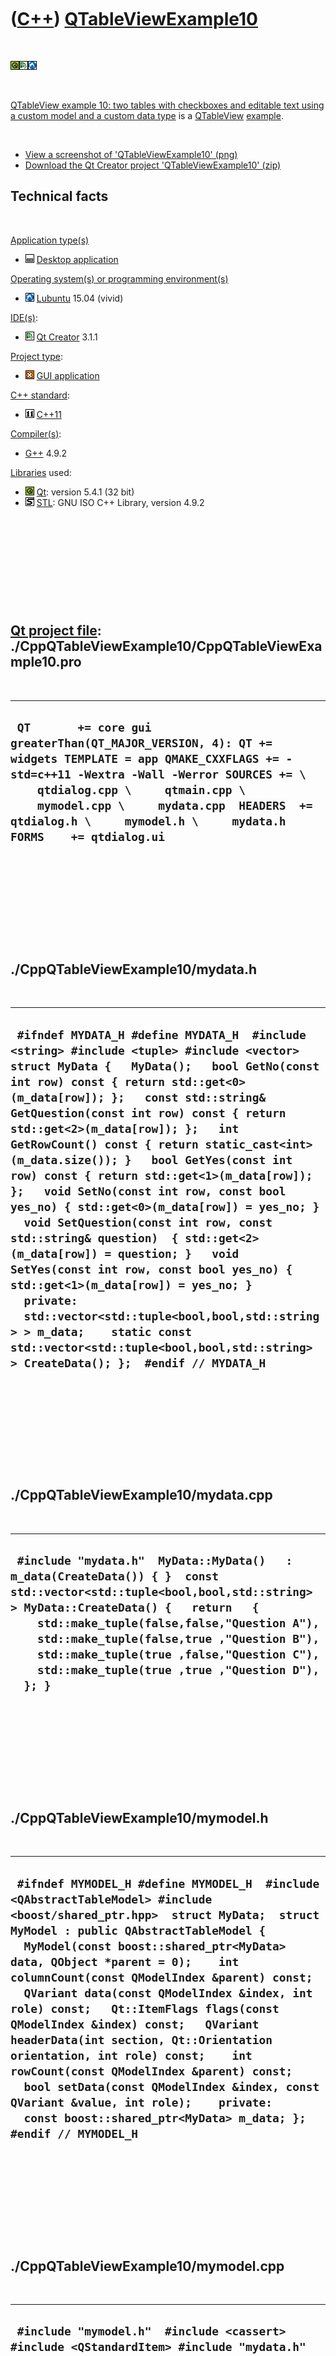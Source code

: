 
 

 

 

 

 

([C++](Cpp.md)) [QTableViewExample10](CppQTableViewExample10.md)
==================================================================

 

![Qt](PicQt.png)![Qt
Creator](PicQtCreator.png)![Lubuntu](PicLubuntu.png)

 

[QTableView example 10: two tables with checkboxes and editable text
using a custom model and a custom data type](CppQTableViewExample10.md)
is a [QTableView](CppQTableView.md) [example](CppExample.md).

 

-   [View a screenshot of
    'QTableViewExample10' (png)](CppQTableViewExample10.png)
-   [Download the Qt Creator project
    'QTableViewExample10' (zip)](CppQTableViewExample10.zip)

Technical facts
---------------

 

[Application type(s)](CppApplication.md)

-   ![Desktop](PicDesktop.png) [Desktop
    application](CppDesktopApplication.md)

[Operating system(s) or programming environment(s)](CppOs.md)

-   ![Lubuntu](PicLubuntu.png) [Lubuntu](CppLubuntu.md) 15.04 (vivid)

[IDE(s)](CppIde.md):

-   ![Qt Creator](PicQtCreator.png) [Qt Creator](CppQtCreator.md) 3.1.1

[Project type](CppQtProjectType.md):

-   ![GUI](PicGui.png) [GUI application](CppGuiApplication.md)

[C++ standard](CppStandard.md):

-   ![C++11](PicCpp11.png) [C++11](Cpp11.md)

[Compiler(s)](CppCompiler.md):

-   [G++](CppGpp.md) 4.9.2

[Libraries](CppLibrary.md) used:

-   ![Qt](PicQt.png) [Qt](CppQt.md): version 5.4.1 (32 bit)
-   ![STL](PicStl.png) [STL](CppStl.md): GNU ISO C++ Library, version
    4.9.2

 

 

 

 

 

[Qt project file](CppQtProjectFile.md): ./CppQTableViewExample10/CppQTableViewExample10.pro
--------------------------------------------------------------------------------------------

 

  -------------------------------------------------------------------------------------------------------------------------------------------------------------------------------------------------------------------------------------------------------------------------------------------------------------
  ` QT       += core gui greaterThan(QT_MAJOR_VERSION, 4): QT += widgets TEMPLATE = app QMAKE_CXXFLAGS += -std=c++11 -Wextra -Wall -Werror SOURCES += \     qtdialog.cpp \     qtmain.cpp \     mymodel.cpp \     mydata.cpp  HEADERS  += qtdialog.h \     mymodel.h \     mydata.h  FORMS    += qtdialog.ui`
  -------------------------------------------------------------------------------------------------------------------------------------------------------------------------------------------------------------------------------------------------------------------------------------------------------------

 

 

 

 

 

./CppQTableViewExample10/mydata.h
---------------------------------

 

  -------------------------------------------------------------------------------------------------------------------------------------------------------------------------------------------------------------------------------------------------------------------------------------------------------------------------------------------------------------------------------------------------------------------------------------------------------------------------------------------------------------------------------------------------------------------------------------------------------------------------------------------------------------------------------------------------------------------------------------------------------------------------------------------------------------------------------------------------------------------------------------------------------------
  ` #ifndef MYDATA_H #define MYDATA_H  #include <string> #include <tuple> #include <vector>  struct MyData {   MyData();   bool GetNo(const int row) const { return std::get<0>(m_data[row]); };   const std::string& GetQuestion(const int row) const { return std::get<2>(m_data[row]); };   int GetRowCount() const { return static_cast<int>(m_data.size()); }   bool GetYes(const int row) const { return std::get<1>(m_data[row]); };   void SetNo(const int row, const bool yes_no) { std::get<0>(m_data[row]) = yes_no; }   void SetQuestion(const int row, const std::string& question)  { std::get<2>(m_data[row]) = question; }   void SetYes(const int row, const bool yes_no) { std::get<1>(m_data[row]) = yes_no; }    private:   std::vector<std::tuple<bool,bool,std::string> > m_data;    static const std::vector<std::tuple<bool,bool,std::string> > CreateData(); };  #endif // MYDATA_H`
  -------------------------------------------------------------------------------------------------------------------------------------------------------------------------------------------------------------------------------------------------------------------------------------------------------------------------------------------------------------------------------------------------------------------------------------------------------------------------------------------------------------------------------------------------------------------------------------------------------------------------------------------------------------------------------------------------------------------------------------------------------------------------------------------------------------------------------------------------------------------------------------------------------------

 

 

 

 

 

./CppQTableViewExample10/mydata.cpp
-----------------------------------

 

  ---------------------------------------------------------------------------------------------------------------------------------------------------------------------------------------------------------------------------------------------------------------------------------------------------------------------------------------------------------------------
  ` #include "mydata.h"  MyData::MyData()   : m_data(CreateData()) { }  const std::vector<std::tuple<bool,bool,std::string> > MyData::CreateData() {   return   {     std::make_tuple(false,false,"Question A"),     std::make_tuple(false,true ,"Question B"),     std::make_tuple(true ,false,"Question C"),     std::make_tuple(true ,true ,"Question D"),   }; }`
  ---------------------------------------------------------------------------------------------------------------------------------------------------------------------------------------------------------------------------------------------------------------------------------------------------------------------------------------------------------------------

 

 

 

 

 

./CppQTableViewExample10/mymodel.h
----------------------------------

 

  ----------------------------------------------------------------------------------------------------------------------------------------------------------------------------------------------------------------------------------------------------------------------------------------------------------------------------------------------------------------------------------------------------------------------------------------------------------------------------------------------------------------------------------------------------------------------------------------------------------------------------------------------------------------------------------------------------------------
  ` #ifndef MYMODEL_H #define MYMODEL_H  #include <QAbstractTableModel> #include <boost/shared_ptr.hpp>  struct MyData;  struct MyModel : public QAbstractTableModel {   MyModel(const boost::shared_ptr<MyData> data, QObject *parent = 0);    int columnCount(const QModelIndex &parent) const;   QVariant data(const QModelIndex &index, int role) const;   Qt::ItemFlags flags(const QModelIndex &index) const;   QVariant headerData(int section, Qt::Orientation orientation, int role) const;    int rowCount(const QModelIndex &parent) const;   bool setData(const QModelIndex &index, const QVariant &value, int role);    private:   const boost::shared_ptr<MyData> m_data; };  #endif // MYMODEL_H`
  ----------------------------------------------------------------------------------------------------------------------------------------------------------------------------------------------------------------------------------------------------------------------------------------------------------------------------------------------------------------------------------------------------------------------------------------------------------------------------------------------------------------------------------------------------------------------------------------------------------------------------------------------------------------------------------------------------------------

 

 

 

 

 

./CppQTableViewExample10/mymodel.cpp
------------------------------------

 

  ------------------------------------------------------------------------------------------------------------------------------------------------------------------------------------------------------------------------------------------------------------------------------------------------------------------------------------------------------------------------------------------------------------------------------------------------------------------------------------------------------------------------------------------------------------------------------------------------------------------------------------------------------------------------------------------------------------------------------------------------------------------------------------------------------------------------------------------------------------------------------------------------------------------------------------------------------------------------------------------------------------------------------------------------------------------------------------------------------------------------------------------------------------------------------------------------------------------------------------------------------------------------------------------------------------------------------------------------------------------------------------------------------------------------------------------------------------------------------------------------------------------------------------------------------------------------------------------------------------------------------------------------------------------------------------------------------------------------------------------------------------------------------------------------------------------------------------------------------------------------------------------------------------------------------------------------------------------------------------------------------------------------------------------------------------------------------------------------------------------------------------------------------------------------------------------------------------------------
  ` #include "mymodel.h"  #include <cassert> #include <QStandardItem> #include "mydata.h"  MyModel::MyModel(const boost::shared_ptr<MyData> data, QObject *parent)   : QAbstractTableModel(parent),     m_data(data) {  }  int MyModel::columnCount(const QModelIndex &) const {   return 3; }  QVariant MyModel::data(const QModelIndex &index, int role) const {   switch (index.column())   {     case 0:       if (role == Qt::DisplayRole || role == Qt::CheckStateRole)         return m_data->GetYes(index.row()) ? Qt::Checked : Qt::Unchecked;     case 1:       if (role == Qt::DisplayRole || role == Qt::CheckStateRole)         return m_data->GetNo(index.row()) ? Qt::Checked : Qt::Unchecked;     case 2:       if (role == Qt::DisplayRole || role == Qt::EditRole)         return m_data->GetQuestion(index.row()).c_str();   }   return QVariant(); }  Qt::ItemFlags MyModel::flags(const QModelIndex &index) const {   switch (index.column())   {     case 0:     case 1:       return Qt::ItemIsEnabled | Qt::ItemIsSelectable | Qt::ItemIsUserCheckable;     case 2:       return Qt::ItemIsEnabled | Qt::ItemIsSelectable | Qt::ItemIsEditable;   }   return Qt::NoItemFlags; }  QVariant MyModel::headerData(int section, Qt::Orientation orientation, int /*role*/) const {   if (orientation == Qt::Horizontal)   {     switch (section)     {       case 0: return "Y";       case 1: return "N";       case 2: return "Question";       default: assert(!"Should not get here");     }   }   else   {     return section;   } }  int MyModel::rowCount(const QModelIndex &) const {   return m_data->GetRowCount(); }  bool MyModel::setData(const QModelIndex &index, const QVariant &value, int role) {   switch (index.column())   {     case 0:       if (role == Qt::CheckStateRole)         m_data->SetYes(index.row(),value.toInt() == Qt::Checked);     break;     case 1:       if (role == Qt::CheckStateRole)         m_data->SetNo(index.row(),value.toInt() == Qt::Checked);     break;     case 2:       if (role == Qt::EditRole)         m_data->SetQuestion(index.row(),value.toString().toStdString());     break;   }   emit dataChanged(index,index);   return true; }`
  ------------------------------------------------------------------------------------------------------------------------------------------------------------------------------------------------------------------------------------------------------------------------------------------------------------------------------------------------------------------------------------------------------------------------------------------------------------------------------------------------------------------------------------------------------------------------------------------------------------------------------------------------------------------------------------------------------------------------------------------------------------------------------------------------------------------------------------------------------------------------------------------------------------------------------------------------------------------------------------------------------------------------------------------------------------------------------------------------------------------------------------------------------------------------------------------------------------------------------------------------------------------------------------------------------------------------------------------------------------------------------------------------------------------------------------------------------------------------------------------------------------------------------------------------------------------------------------------------------------------------------------------------------------------------------------------------------------------------------------------------------------------------------------------------------------------------------------------------------------------------------------------------------------------------------------------------------------------------------------------------------------------------------------------------------------------------------------------------------------------------------------------------------------------------------------------------------------------------

 

 

 

 

 

./CppQTableViewExample10/qtdialog.h
-----------------------------------

 

  -------------------------------------------------------------------------------------------------------------------------------------------------------------------------------------------------------------------------------------------------------------------------------------------------------------------------------------------------------------------------------------------------------------
  ` #ifndef QTDIALOG_H #define QTDIALOG_H  #include <boost/shared_ptr.hpp> #include <QDialog>  struct MyData;  namespace Ui {   class QtDialog; }  struct QStandardItemModel;  class QtDialog : public QDialog {   Q_OBJECT    public:   explicit QtDialog(QWidget *parent = 0);   ~QtDialog();    private slots:  private:   Ui::QtDialog *ui;   boost::shared_ptr<MyData> m_data; };  #endif // QTDIALOG_H`
  -------------------------------------------------------------------------------------------------------------------------------------------------------------------------------------------------------------------------------------------------------------------------------------------------------------------------------------------------------------------------------------------------------------

 

 

 

 

 

./CppQTableViewExample10/qtdialog.cpp
-------------------------------------

 

  --------------------------------------------------------------------------------------------------------------------------------------------------------------------------------------------------------------------------------------------------------------------------------------------------------------------------------------------------------------------------------------------------------------------------------------------------------------------------------------------------------------------------------------------------------------------------------------------------------------------------------------------------------------------------------------------------------------------------------------------------------------------------------------
  ` #include "qtdialog.h"  #include <cassert>  #include "mydata.h" #include "mymodel.h" #include "ui_qtdialog.h"  QtDialog::QtDialog(QWidget *parent) :   QDialog(parent),   ui(new Ui::QtDialog),   m_data(new MyData) {   ui->setupUi(this);    MyModel * const model = new MyModel(m_data,this);   assert(!ui->table_1->model());   assert(!ui->table_2->model());   ui->table_1->setModel(model);   ui->table_2->setModel(model);   assert(ui->table_1->model());   assert(ui->table_2->model());     ui->table_1->setColumnWidth(0, 24);   ui->table_2->setColumnWidth(0, 24);   ui->table_1->setColumnWidth(1, 24);   ui->table_2->setColumnWidth(1, 24);   ui->table_1->setColumnWidth(2,175);   ui->table_2->setColumnWidth(2,175); }  QtDialog::~QtDialog() {   delete ui; }`
  --------------------------------------------------------------------------------------------------------------------------------------------------------------------------------------------------------------------------------------------------------------------------------------------------------------------------------------------------------------------------------------------------------------------------------------------------------------------------------------------------------------------------------------------------------------------------------------------------------------------------------------------------------------------------------------------------------------------------------------------------------------------------------------

 

 

 

 

 

./CppQTableViewExample10/qtmain.cpp
-----------------------------------

 

  -------------------------------------------------------------------------------------------------------------------------------------------------------------------
  ` #include <QApplication> #include "qtdialog.h"  int main(int argc, char *argv[]) {   QApplication a(argc, argv);   QtDialog w;   w.show();   return a.exec(); }`
  -------------------------------------------------------------------------------------------------------------------------------------------------------------------

 

 

 

 

 

 

